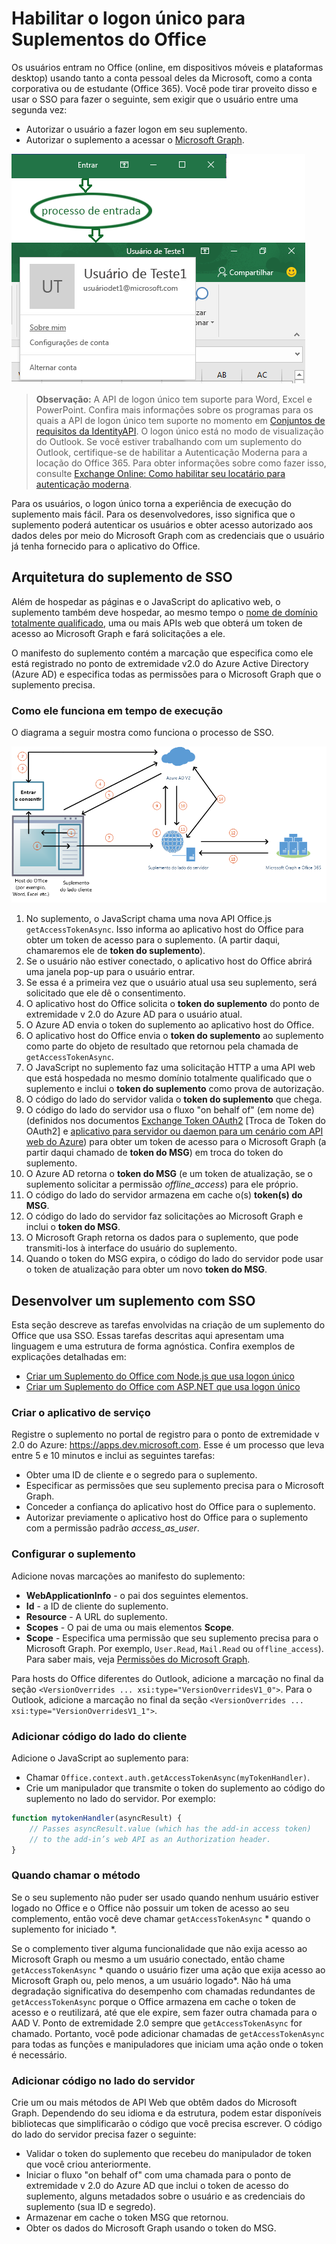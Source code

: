 # <a name="enable-single-sign-on-for-office-add-ins"></a>Habilitar o logon único para Suplementos do Office

Os usuários entram no Office (online, em dispositivos móveis e plataformas desktop) usando tanto a conta pessoal deles da Microsoft, como a conta corporativa ou de estudante (Office 365). Você pode tirar proveito disso e usar o SSO para fazer o seguinte, sem exigir que o usuário entre uma segunda vez:

* Autorizar o usuário a fazer logon em seu suplemento.
* Autorizar o suplemento a acessar o [Microsoft Graph](https://developer.microsoft.com/graph/docs).

![Imagem mostrando o processo de logon de um suplemento](../images/OfficeHostTitleBarLogin.png)

>**Observação:** A API de logon único tem suporte para Word, Excel e PowerPoint. Confira mais informações sobre os programas para os quais a API de logon único tem suporte no momento em [Conjuntos de requisitos da IdentityAPI](http://dev.office.com/reference/add-ins/requirement-sets/identity-api-requirement-sets).
> O logon único está no modo de visualização do Outlook. Se você estiver trabalhando com um suplemento do Outlook, certifique-se de habilitar a Autenticação Moderna para a locação do Office 365. Para obter informações sobre como fazer isso, consulte [Exchange Online: Como habilitar seu locatário para autenticação moderna](https://social.technet.microsoft.com/wiki/contents/articles/32711.exchange-online-how-to-enable-your-tenant-for-modern-authentication.aspx).

Para os usuários, o logon único torna a experiência de execução do suplemento mais fácil. Para os desenvolvedores, isso significa que o suplemento poderá autenticar os usuários e obter acesso autorizado aos dados deles por meio do Microsoft Graph com as credenciais que o usuário já tenha fornecido para o aplicativo do Office.

## <a name="sso-add-in-architecture"></a>Arquitetura do suplemento de SSO

Além de hospedar as páginas e o JavaScript do aplicativo web, o suplemento também deve hospedar, ao mesmo tempo o [nome de domínio totalmente qualificado](https://msdn.microsoft.com/en-us/library/windows/desktop/ms682135.aspx#_dns_fully_qualified_domain_name_fqdn__gly), uma ou mais APIs web que obterá um token de acesso ao Microsoft Graph e fará solicitações a ele.

O manifesto do suplemento contém a marcação que especifica como ele está registrado no ponto de extremidade v2.0 do Azure Active Directory (Azure AD) e especifica todas as permissões para o Microsoft Graph que o suplemento precisa.

### <a name="how-it-works-at-runtime"></a>Como ele funciona em tempo de execução

O diagrama a seguir mostra como funciona o processo de SSO.
<!-- Minor fixes to the text in the diagram - change V2 to v2.0, and change "(e.g. Word, Excel, etc.)" to "(for example, Word, Excel)". -->
![Diagrama que mostra o processo de SSO](../images/SSOOverviewDiagram.png)

1. No suplemento, o JavaScript chama uma nova API Office.js `getAccessTokenAsync`. Isso informa ao aplicativo host do Office para obter um token de acesso para o suplemento. (A partir daqui, chamaremos ele de **token do suplemento**).
1. Se o usuário não estiver conectado, o aplicativo host do Office abrirá uma janela pop-up para o usuário entrar.
1.  Se essa é a primeira vez que o usuário atual usa seu suplemento, será solicitado que ele dê o consentimento.
1. O aplicativo host do Office solicita o **token do suplemento** do ponto de extremidade v 2.0 do Azure AD para o usuário atual. 
1. O Azure AD envia o token do suplemento ao aplicativo host do Office.
1. O aplicativo host do Office envia o **token do suplemento** ao suplemento como parte do objeto de resultado que retornou pela chamada de `getAccessTokenAsync`.
1. O JavaScript no suplemento faz uma solicitação HTTP a uma API web que está hospedada no mesmo domínio totalmente qualificado que o suplemento e inclui o **token do suplemento** como prova de autorização.  
1. O código do lado do servidor valida o **token do suplemento** que chega.
1. O código do lado do servidor usa o fluxo "on behalf of" (em nome de) (definidos nos documentos [Exchange Token OAuth2](https://tools.ietf.org/html/draft-ietf-oauth-token-exchange-02) [Troca de Token do OAuth2] e [aplicativo para servidor ou daemon para um cenário com API web do Azure](https://docs.microsoft.com/en-us/azure/active-directory/develop/active-directory-authentication-scenarios#daemon-or-server-application-to-web-api)) para obter um token de acesso para o Microsoft Graph (a partir daqui chamado de **token do MSG**) em troca do token do suplemento.
1. O Azure AD retorna o **token do MSG** (e um token de atualização, se o suplemento solicitar a permissão *offline_access*) para ele próprio.
1. O código do lado do servidor armazena em cache o(s) **token(s) do MSG**.
1. O código do lado do servidor faz solicitações ao Microsoft Graph e inclui o **token do MSG**.
1. O Microsoft Graph retorna os dados para o suplemento, que pode transmiti-los à interface do usuário do suplemento.
1. Quando o token do MSG expira, o código do lado do servidor pode usar o token de atualização para obter um novo **token do MSG**.

## <a name="develop-an-sso-add-in"></a>Desenvolver um suplemento com SSO

Esta seção descreve as tarefas envolvidas na criação de um suplemento do Office que usa SSO. Essas tarefas descritas aqui apresentam uma linguagem e uma estrutura de forma agnóstica. Confira exemplos de explicações detalhadas em:

* [Criar um Suplemento do Office com Node.js que usa logon único](../develop/create-sso-office-add-ins-nodejs.md)
* [Criar um Suplemento do Office com ASP.NET que usa logon único](../develop/create-sso-office-add-ins-aspnet.md)

### <a name="create-the-service-application"></a>Criar o aplicativo de serviço

Registre o suplemento no portal de registro para o ponto de extremidade v 2.0 do Azure: https://apps.dev.microsoft.com. Esse é um processo que leva entre 5 e 10 minutos e inclui as seguintes tarefas:

* Obter uma ID de cliente e o segredo para o suplemento.
* Especificar as permissões que seu suplemento precisa para o Microsoft Graph.
* Conceder a confiança do aplicativo host do Office para o suplemento.
* Autorizar previamente o aplicativo host do Office para o suplemento com a permissão padrão *access_as_user*.

### <a name="configure-the-add-in"></a>Configurar o suplemento

Adicione novas marcações ao manifesto do suplemento:

* **WebApplicationInfo** - o pai dos seguintes elementos.
* **Id** - a ID de cliente do suplemento.
* **Resource** - A URL do suplemento.
* **Scopes** - O pai de uma ou mais elementos **Scope**.
* **Scope** - Especifica uma permissão que seu suplemento precisa para o Microsoft Graph. Por exemplo, `User.Read`, `Mail.Read` ou `offline_access`). Para saber mais, veja [Permissões do Microsoft Graph](https://developer.microsoft.com/en-us/graph/docs/concepts/permissions_reference).

Para hosts do Office diferentes do Outlook, adicione a marcação no final da seção `<VersionOverrides ... xsi:type="VersionOverridesV1_0">`. Para o Outlook, adicione a marcação no final da seção `<VersionOverrides ... xsi:type="VersionOverridesV1_1">`.

### <a name="add-client-side-code"></a>Adicionar código do lado do cliente

Adicione o JavaScript ao suplemento para:

* Chamar `Office.context.auth.getAccessTokenAsync(myTokenHandler)`.
* Crie um manipulador que transmite o token do suplemento ao código do suplemento no lado do servidor. Por exemplo:

```js
function mytokenHandler(asyncResult) {
    // Passes asyncResult.value (which has the add-in access token)
    // to the add-in’s web API as an Authorization header.
}
```

### <a name="when-to-call-the-method"></a>Quando chamar o método

Se o seu suplemento não puder ser usado quando nenhum usuário estiver logado no Office e o Office não possuir um token de acesso ao seu complemento, então você deve chamar `getAccessTokenAsync` * quando o suplemento for iniciado *.

Se o complemento tiver alguma funcionalidade que não exija acesso ao Microsoft Graph ou mesmo a um usuário conectado, então chame `getAccessTokenAsync` * quando o usuário fizer uma ação que exija acesso ao Microsoft Graph ou, pelo menos, a um usuário logado*. Não há uma degradação significativa do desempenho com chamadas redundantes de `getAccessTokenAsync` porque o Office armazena em cache o token de acesso e o reutilizará, até que ele expire, sem fazer outra chamada para o AAD V. Ponto de extremidade 2.0 sempre que `getAccessTokenAsync` for chamado. Portanto, você pode adicionar chamadas de `getAccessTokenAsync` para todas as funções e manipuladores que iniciam uma ação onde o token é necessário.

### <a name="add-server-side-code"></a>Adicionar código no lado do servidor

Crie um ou mais métodos de API Web que obtêm dados do Microsoft Graph. Dependendo do seu idioma e da estrutura, podem estar disponíveis bibliotecas que simplificarão o código que você precisa escrever. O código do lado do servidor precisa fazer o seguinte:

* Validar o token do suplemento que recebeu do manipulador de token que você criou anteriormente.
* Iniciar o fluxo "on behalf of" com uma chamada para o ponto de extremidade v 2.0 do Azure AD que inclui o token de acesso do suplemento, alguns metadados sobre o usuário e as credenciais do suplemento (sua ID e segredo).
* Armazenar em cache o token MSG que retornou.
* Obter os dados do Microsoft Graph usando o token do MSG.

